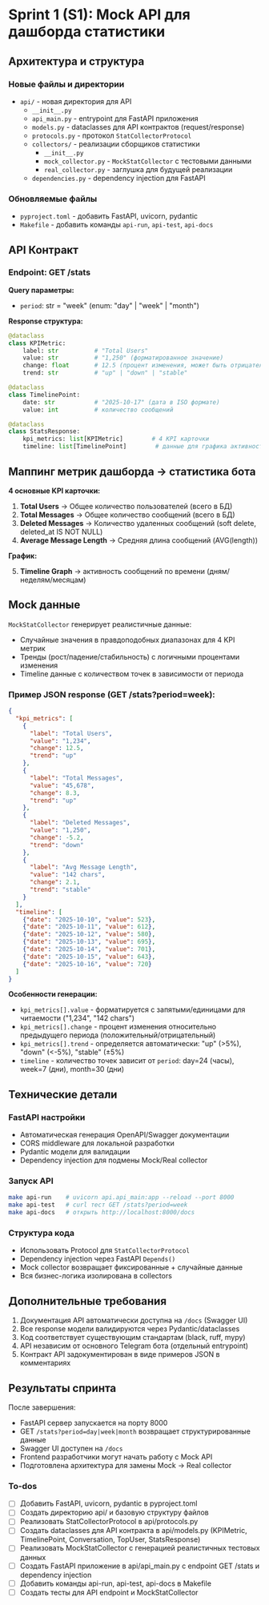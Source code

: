 <!-- 25be2357-2ce0-43d6-8b00-a7b76f137079 c12ace7b-882d-4d31-abbc-ddf947a28843 -->
# Sprint 1 (S1): Mock API для дашборда статистики

## Архитектура и структура

### Новые файлы и директории

- `api/` - новая директория для API
  - `__init__.py`
  - `api_main.py` - entrypoint для FastAPI приложения
  - `models.py` - dataclasses для API контрактов (request/response)
  - `protocols.py` - протокол `StatCollectorProtocol`
  - `collectors/` - реализации сборщиков статистики
    - `__init__.py`
    - `mock_collector.py` - `MockStatCollector` с тестовыми данными
    - `real_collector.py` - заглушка для будущей реализации
  - `dependencies.py` - dependency injection для FastAPI

### Обновляемые файлы

- `pyproject.toml` - добавить FastAPI, uvicorn, pydantic
- `Makefile` - добавить команды `api-run`, `api-test`, `api-docs`

## API Контракт

### Endpoint: GET /stats

**Query параметры:**

- `period`: str = "week" (enum: "day" | "week" | "month")

**Response структура:**

```python
@dataclass
class KPIMetric:
    label: str          # "Total Users"
    value: str          # "1,250" (форматированное значение)
    change: float       # 12.5 (процент изменения, может быть отрицательным)
    trend: str          # "up" | "down" | "stable"

@dataclass
class TimelinePoint:
    date: str           # "2025-10-17" (дата в ISO формате)
    value: int          # количество сообщений

@dataclass
class StatsResponse:
    kpi_metrics: list[KPIMetric]        # 4 KPI карточки
    timeline: list[TimelinePoint]        # данные для графика активности
```

## Маппинг метрик дашборда → статистика бота

**4 основные KPI карточки:**

1. **Total Users** → Общее количество пользователей (всего в БД)
2. **Total Messages** → Общее количество сообщений (всего в БД)
3. **Deleted Messages** → Количество удаленных сообщений (soft delete, deleted_at IS NOT NULL)
4. **Average Message Length** → Средняя длина сообщений (AVG(length))

**График:**

5. **Timeline Graph** → активность сообщений по времени (дням/неделям/месяцам)

## Mock данные

`MockStatCollector` генерирует реалистичные данные:

- Случайные значения в правдоподобных диапазонах для 4 KPI метрик
- Тренды (рост/падение/стабильность) с логичными процентами изменения
- Timeline данные с количеством точек в зависимости от периода

### Пример JSON response (GET /stats?period=week):

```json
{
  "kpi_metrics": [
    {
      "label": "Total Users",
      "value": "1,234",
      "change": 12.5,
      "trend": "up"
    },
    {
      "label": "Total Messages",
      "value": "45,678",
      "change": 8.3,
      "trend": "up"
    },
    {
      "label": "Deleted Messages",
      "value": "1,250",
      "change": -5.2,
      "trend": "down"
    },
    {
      "label": "Avg Message Length",
      "value": "142 chars",
      "change": 2.1,
      "trend": "stable"
    }
  ],
  "timeline": [
    {"date": "2025-10-10", "value": 523},
    {"date": "2025-10-11", "value": 612},
    {"date": "2025-10-12", "value": 580},
    {"date": "2025-10-13", "value": 695},
    {"date": "2025-10-14", "value": 701},
    {"date": "2025-10-15", "value": 643},
    {"date": "2025-10-16", "value": 720}
  ]
}
```

**Особенности генерации:**

- `kpi_metrics[].value` - форматируется с запятыми/единицами для читаемости ("1,234", "142 chars")
- `kpi_metrics[].change` - процент изменения относительно предыдущего периода (положительный/отрицательный)
- `kpi_metrics[].trend` - определяется автоматически: "up" (>5%), "down" (<-5%), "stable" (±5%)
- `timeline` - количество точек зависит от `period`: day=24 (часы), week=7 (дни), month=30 (дни)

## Технические детали

### FastAPI настройки

- Автоматическая генерация OpenAPI/Swagger документации
- CORS middleware для локальной разработки
- Pydantic модели для валидации
- Dependency injection для подмены Mock/Real collector

### Запуск API

```bash
make api-run    # uvicorn api.api_main:app --reload --port 8000
make api-test   # curl тест GET /stats?period=week
make api-docs   # открыть http://localhost:8000/docs
```

### Структура кода

- Использовать Protocol для `StatCollectorProtocol`
- Dependency injection через FastAPI `Depends()`
- Mock collector возвращает фиксированные + случайные данные
- Вся бизнес-логика изолирована в collectors

## Дополнительные требования

1. Документация API автоматически доступна на `/docs` (Swagger UI)
2. Все response модели валидируются через Pydantic/dataclasses
3. Код соответствует существующим стандартам (black, ruff, mypy)
4. API независим от основного Telegram бота (отдельный entrypoint)
5. Контракт API задокументирован в виде примеров JSON в комментариях

## Результаты спринта

После завершения:

- FastAPI сервер запускается на порту 8000
- GET `/stats?period=day|week|month` возвращает структурированные данные
- Swagger UI доступен на `/docs`
- Frontend разработчики могут начать работу с Mock API
- Подготовлена архитектура для замены Mock → Real collector

### To-dos

- [ ] Добавить FastAPI, uvicorn, pydantic в pyproject.toml
- [ ] Создать директорию api/ и базовую структуру файлов
- [ ] Реализовать StatCollectorProtocol в api/protocols.py
- [ ] Создать dataclasses для API контракта в api/models.py (KPIMetric, TimelinePoint, Conversation, TopUser, StatsResponse)
- [ ] Реализовать MockStatCollector с генерацией реалистичных тестовых данных
- [ ] Создать FastAPI приложение в api/api_main.py с endpoint GET /stats и dependency injection
- [ ] Добавить команды api-run, api-test, api-docs в Makefile
- [ ] Создать тесты для API endpoint и MockStatCollector